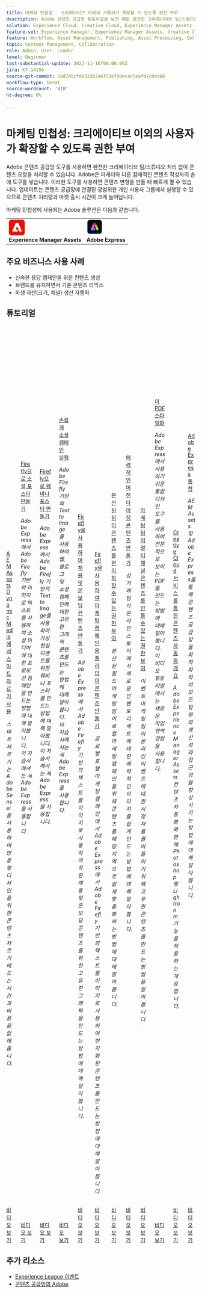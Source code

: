 ```yaml
---
title: 마케팅 민첩성 - 크리에이티브 이외의 사용자가 확장할 수 있도록 권한 부여
description: Adobe 콘텐츠 공급망 튜토리얼을 보면 때로 완전한 크리에이티브 팀/스튜디오 처리 없이 콘텐츠 요청을 처리할 수 있습니다. Adobe은 마케터와 다른 잠재적 콘텐츠 작성자의 손에 도구를 제공하므로 콘텐츠 변형 및 업데이트 작성을 빠르게 전환하여 콘텐츠 공급망에 연결된 광범위한 개인 그룹이 실행할 수 있으므로 콘텐츠 처리량과 마켓 출시 시간이 크게 늘어납니다.
solution: Experience Cloud, Creative Cloud, Experience Manager Assets
feature-set: Experience Manager, Experience Manager Assets, Creative Cloud
feature: Workflow, Asset Management, Publishing, Asset Processing, Collaboration, Share, Gen AI
topic: Content Management, Collaboration
role: Admin, User, Leader
level: Beginner
last-substantial-update: 2023-11-16T00:00:00Z
jira: KT-14156
source-git-commit: 2ad7a5cfde323b7a6f726f98ec4c5eafd7cd4d86
workflow-type: tm+mt
source-wordcount: '810'
ht-degree: 0%

---
```



# 마케팅 민첩성: 크리에이티브 이외의 사용자가 확장할 수 있도록 권한 부여

Adobe 콘텐츠 공급망 도구를 사용하면 완전한 크리에이티브 팀/스튜디오 처리 없이 콘텐츠 요청을 처리할 수 있습니다. Adobe은 마케터와 다른 잠재적인 콘텐츠 작성자의 손에 도구를 넣습니다. 이러한 도구를 사용하면 콘텐츠 변형을 만들 때 빠르게 켤 수 있습니다. 업데이트는 콘텐츠 공급망에 연결된 광범위한 개인 사용자 그룹에서 실행할 수 있으므로 콘텐츠 처리량과 마켓 출시 시간이 크게 늘어납니다.

마케팅 민첩성에 사용되는 Adobe 솔루션은 다음과 같습니다.


<table>
    <tr style="border: 0;">
      <td style="vertical-align: middle">
        <p style="margin: 0"><img alt="Experience Manager" src="/help/assets/aem-logo.png" style="verticle-align: middle;width: 42px;height:  42px;"></p>
        <strong>Experience Manager Assets</strong>
      </td>
      <td style="align: center">
        <p style="margin: 0"><img alt="Adobe Express" src="/help/assets/adobe-express-logo.png" style="width: 42px;height:  42px;"></p>
        <strong>Adobe Express</strong>
      </td>
    </tr>
</table>

## 주요 비즈니스 사용 사례

* 신속한 응답 캠페인을 위한 컨텐츠 생성
* 브랜드를 유지하면서 기존 콘텐츠 리믹스
* 파생 자산(크기, 채널) 생산 자동화

## 튜토리얼

<div class="columns is-multiline"><div class="column is-half-tablet is-half-desktop is-one-third-widescreen" aria-label="Using Smart Crop with AEM Assets Dynamic Media" tabIndex="0">
  <div class="card" style="height: 100%; display: flex; flex-direction: column; height: 100%;">
    <div class="card-image">
      <figure class="image x-is-16by9">
        <a href="https://experienceleague.adobe.com/docs/experience-manager-learn/assets/dynamic-media/images/smart-crop-feature-video-use.html" title="AEM Assets Dynamic Media에서 스마트 자르기 사용" tabindex="-1">
          <img class="is-bordered-r-small" src="https://video.tv.adobe.com/v/21519?format=jpeg" alt="AEM Assets Dynamic Media에서 스마트 자르기 사용">
        </a>
      </figure>
    </div>
    <div class="card-content is-padded-small" style="display: flex; flex-direction: column; flex-grow: 1; justify-content: space-between;">
      <div class="top-card-content">
          <p class="headline is-size-6 has-text-weight-bold">
              <a href="https://experienceleague.adobe.com/docs/experience-manager-learn/assets/dynamic-media/images/smart-crop-feature-video-use.html" title="AEM Assets Dynamic Media에서 스마트 자르기 사용">AEM Assets Dynamic Media에서 스마트 자르기 사용</a>
          </p>
          <p class="is-size-6"><em>스마트 자르기는 Adobe Sensei을 사용하여 반응형 디자인을 위한 콘텐츠 자르기에 드는 시간과 비용을 없애줍니다.</em></p>
      </div>
      <a href="https://experienceleague.adobe.com/docs/experience-manager-learn/assets/dynamic-media/images/smart-crop-feature-video-use.html" class="spectrum-Button spectrum-Button--outline spectrum-Button--primary spectrum-Button--sizeM" style="align-self: flex-start; margin-top: 1rem;">
        <span class="spectrum-Button-label has-no-wrap has-text-weight-bold">비디오 보기</span>
      </a>
    </div>
  </div>
</div><div class="column is-half-tablet is-half-desktop is-one-third-widescreen" aria-label="Create social posters with Firefly" tabIndex="1">
  <div class="card" style="height: 100%; display: flex; flex-direction: column; height: 100%;">
    <div class="card-image">
      <figure class="image x-is-16by9">
        <a href="https://experienceleague.adobe.com/docs/creative-cloud-enterprise-learn/cce-learning-hub/expressoverview/expressusecase/create-social-posters.html" title="Firefly으로 소셜 포스터 만들기" tabindex="-1">
          <img class="is-bordered-r-small" src="https://video.tv.adobe.com/v/3420533?format=jpeg" alt="Firefly으로 소셜 포스터 만들기">
        </a>
      </figure>
    </div>
    <div class="card-content is-padded-small" style="display: flex; flex-direction: column; flex-grow: 1; justify-content: space-between;">
      <div class="top-card-content">
          <p class="headline is-size-6 has-text-weight-bold">
              <a href="https://experienceleague.adobe.com/docs/creative-cloud-enterprise-learn/cce-learning-hub/expressoverview/expressusecase/create-social-posters.html" title="Firefly으로 소셜 포스터 만들기">Firefly으로 소셜 포스터 만들기</a>
          </p>
          <p class="is-size-6"><em>Adobe Express에서 Adobe Firefly 기반의 이미지로 텍스트를 사용하여 소셜 미디어에 대한 프로모션 캠페인을 만드는 방법에 대해 알아봅니다. 이 자습서에서는 새 Adobe Express을 사용합니다.</em></p>
      </div>
      <a href="https://experienceleague.adobe.com/docs/creative-cloud-enterprise-learn/cce-learning-hub/expressoverview/expressusecase/create-social-posters.html" class="spectrum-Button spectrum-Button--outline spectrum-Button--primary spectrum-Button--sizeM" style="align-self: flex-start; margin-top: 1rem;">
        <span class="spectrum-Button-label has-no-wrap has-text-weight-bold">비디오 보기</span>
      </a>
    </div>
  </div>
</div><div class="column is-half-tablet is-half-desktop is-one-third-widescreen" aria-label="Create webinar posters with Firefly" tabIndex="2">
  <div class="card" style="height: 100%; display: flex; flex-direction: column; height: 100%;">
    <div class="card-image">
      <figure class="image x-is-16by9">
        <a href="https://experienceleague.adobe.com/docs/creative-cloud-enterprise-learn/cce-learning-hub/expressoverview/expressusecase/create-webinar-poster.html" title="Firefly으로 웨비나 포스터 만들기" tabindex="-1">
          <img class="is-bordered-r-small" src="https://video.tv.adobe.com/v/3420810?format=jpeg" alt="Firefly으로 웨비나 포스터 만들기">
        </a>
      </figure>
    </div>
    <div class="card-content is-padded-small" style="display: flex; flex-direction: column; flex-grow: 1; justify-content: space-between;">
      <div class="top-card-content">
          <p class="headline is-size-6 has-text-weight-bold">
              <a href="https://experienceleague.adobe.com/docs/creative-cloud-enterprise-learn/cce-learning-hub/expressoverview/expressusecase/create-webinar-poster.html" title="Firefly으로 웨비나 포스터 만들기">Firefly으로 웨비나 포스터 만들기</a>
          </p>
          <p class="is-size-6"><em>Adobe Express에서 Adobe Firefly 기반의 Text to Image를 사용하여 가상 현실 이벤트를 위한 웨비나 포스터를 만드는 방법에 대해 알아봅니다. 이 자습서에서는 새 Adobe Express을 사용합니다.</em></p>
      </div>
      <a href="https://experienceleague.adobe.com/docs/creative-cloud-enterprise-learn/cce-learning-hub/expressoverview/expressusecase/create-webinar-poster.html" class="spectrum-Button spectrum-Button--outline spectrum-Button--primary spectrum-Button--sizeM" style="align-self: flex-start; margin-top: 1rem;">
        <span class="spectrum-Button-label has-no-wrap has-text-weight-bold">비디오 보기</span>
      </a>
    </div>
  </div>
</div><div class="column is-half-tablet is-half-desktop is-one-third-widescreen" aria-label="Easily run social campaigns" tabIndex="3">
  <div class="card" style="height: 100%; display: flex; flex-direction: column; height: 100%;">
    <div class="card-image">
      <figure class="image x-is-16by9">
        <a href="https://experienceleague.adobe.com/docs/creative-cloud-enterprise-learn/cce-learning-hub/expressoverview/expressusecase/create-blog-graphics.html" title="손쉽게 소셜 캠페인 실행" tabindex="-1">
          <img class="is-bordered-r-small" src="https://video.tv.adobe.com/v/3422408?format=jpeg" alt="손쉽게 소셜 캠페인 실행">
        </a>
      </figure>
    </div>
    <div class="card-content is-padded-small" style="display: flex; flex-direction: column; flex-grow: 1; justify-content: space-between;">
      <div class="top-card-content">
          <p class="headline is-size-6 has-text-weight-bold">
              <a href="https://experienceleague.adobe.com/docs/creative-cloud-enterprise-learn/cce-learning-hub/expressoverview/expressusecase/create-blog-graphics.html" title="손쉽게 소셜 캠페인 실행">손쉽게 소셜 캠페인 실행</a>
          </p>
          <p class="is-size-6"><em>Adobe Firefly 기반의 Text to Image를 사용하여 웹, 블로그 및 소셜 캠페인에 대한 고유한 그래픽 콘텐츠를 만드는 방법에 대해 알아봅니다. 이 자습서에서는 새 Adobe Express을 사용합니다.</em></p>
      </div>
      <a href="https://experienceleague.adobe.com/docs/creative-cloud-enterprise-learn/cce-learning-hub/expressoverview/expressusecase/create-blog-graphics.html" class="spectrum-Button spectrum-Button--outline spectrum-Button--primary spectrum-Button--sizeM" style="align-self: flex-start; margin-top: 1rem;">
        <span class="spectrum-Button-label has-no-wrap has-text-weight-bold">비디오 보기</span>
      </a>
    </div>
  </div>
</div><div class="column is-half-tablet is-half-desktop is-one-third-widescreen" aria-label="Create recruiting and on-boarding content with Firefly" tabIndex="4">
  <div class="card" style="height: 100%; display: flex; flex-direction: column; height: 100%;">
    <div class="card-image">
      <figure class="image x-is-16by9">
        <a href="https://experienceleague.adobe.com/docs/creative-cloud-enterprise-learn/cce-learning-hub/expressoverview/expresstutorials/create-on-boarding.html" title="Firefly을 사용하여 채용 및 온보딩 컨텐츠 만들기" tabindex="-1">
          <img class="is-bordered-r-small" src="https://video.tv.adobe.com/v/3422411?format=jpeg" alt="Firefly을 사용하여 채용 및 온보딩 컨텐츠 만들기">
        </a>
      </figure>
    </div>
    <div class="card-content is-padded-small" style="display: flex; flex-direction: column; flex-grow: 1; justify-content: space-between;">
      <div class="top-card-content">
          <p class="headline is-size-6 has-text-weight-bold">
              <a href="https://experienceleague.adobe.com/docs/creative-cloud-enterprise-learn/cce-learning-hub/expressoverview/expresstutorials/create-on-boarding.html" title="Firefly을 사용하여 채용 및 온보딩 컨텐츠 만들기">Firefly을 사용하여 채용 및 온보딩 컨텐츠 만들기</a>
          </p>
          <p class="is-size-6"><em>Adobe Express에서 Adobe Firefly 기반의 텍스트를 이미지로 사용하여 직원 채용 및 온보딩 콘텐츠를 위한 고유한 그래픽을 만드는 방법에 대해 알아봅니다.</em></p>
      </div>
      <a href="https://experienceleague.adobe.com/docs/creative-cloud-enterprise-learn/cce-learning-hub/expressoverview/expresstutorials/create-on-boarding.html" class="spectrum-Button spectrum-Button--outline spectrum-Button--primary spectrum-Button--sizeM" style="align-self: flex-start; margin-top: 1rem;">
        <span class="spectrum-Button-label has-no-wrap has-text-weight-bold">비디오 보기</span>
      </a>
    </div>
  </div>
</div><div class="column is-half-tablet is-half-desktop is-one-third-widescreen" aria-label="Create flyer content for marketing campaign with Firefly" tabIndex="5">
  <div class="card" style="height: 100%; display: flex; flex-direction: column; height: 100%;">
    <div class="card-image">
      <figure class="image x-is-16by9">
        <a href="https://experienceleague.adobe.com/docs/creative-cloud-enterprise-learn/cce-learning-hub/expressoverview/expressusecase/create-local-marketing.html" title="Firefly을 사용하여 마케팅 캠페인용 플라이어 콘텐츠 만들기" tabindex="-1">
          <img class="is-bordered-r-small" src="https://video.tv.adobe.com/v/3422426?format=jpeg" alt="Firefly을 사용하여 마케팅 캠페인용 플라이어 콘텐츠 만들기">
        </a>
      </figure>
    </div>
    <div class="card-content is-padded-small" style="display: flex; flex-direction: column; flex-grow: 1; justify-content: space-between;">
      <div class="top-card-content">
          <p class="headline is-size-6 has-text-weight-bold">
              <a href="https://experienceleague.adobe.com/docs/creative-cloud-enterprise-learn/cce-learning-hub/expressoverview/expressusecase/create-local-marketing.html" title="Firefly을 사용하여 마케팅 캠페인용 플라이어 콘텐츠 만들기">Firefly을 사용하여 마케팅 캠페인용 플라이어 콘텐츠 만들기</a>
          </p>
          <p class="is-size-6"><em>글로벌 호텔 마케팅 캠페인에서 Adobe Express에서 Adobe Firefly 기반의 텍스트를 이미지로 사용하여 현지화된 콘텐츠를 만드는 방법에 대해 알아봅니다. </em></p>
      </div>
      <a href="https://experienceleague.adobe.com/docs/creative-cloud-enterprise-learn/cce-learning-hub/expressoverview/expressusecase/create-local-marketing.html" class="spectrum-Button spectrum-Button--outline spectrum-Button--primary spectrum-Button--sizeM" style="align-self: flex-start; margin-top: 1rem;">
        <span class="spectrum-Button-label has-no-wrap has-text-weight-bold">비디오 보기</span>
      </a>
    </div>
  </div>
</div><div class="column is-half-tablet is-half-desktop is-one-third-widescreen" aria-label="Empower distributed teams to localize content" tabIndex="6">
  <div class="card" style="height: 100%; display: flex; flex-direction: column; height: 100%;">
    <div class="card-image">
      <figure class="image x-is-16by9">
        <a href="https://experienceleague.adobe.com/docs/creative-cloud-enterprise-learn/cce-learning-hub/expressoverview/expressusecase/localized-marketing-content.html" title="분산된 팀이 콘텐츠를 현지화할 수 있는 권한 부여" tabindex="-1">
          <img class="is-bordered-r-small" src="https://video.tv.adobe.com/v/3424391?format=jpeg" alt="분산된 팀이 콘텐츠를 현지화할 수 있는 권한 부여">
        </a>
      </figure>
    </div>
    <div class="card-content is-padded-small" style="display: flex; flex-direction: column; flex-grow: 1; justify-content: space-between;">
      <div class="top-card-content">
          <p class="headline is-size-6 has-text-weight-bold">
              <a href="https://experienceleague.adobe.com/docs/creative-cloud-enterprise-learn/cce-learning-hub/expressoverview/expressusecase/localized-marketing-content.html" title="분산된 팀이 콘텐츠를 현지화할 수 있는 권한 부여">분산된 팀이 콘텐츠를 현지화할 수 있는 권한 부여</a>
          </p>
          <p class="is-size-6"><em>분산된 필드 마케팅 팀이 로컬 마케팅 캠페인을 위해 콘텐츠를 해당 지역으로 쉽게 맞춤화하는 방법에 대해 알아봅니다. </em></p>
      </div>
      <a href="https://experienceleague.adobe.com/docs/creative-cloud-enterprise-learn/cce-learning-hub/expressoverview/expressusecase/localized-marketing-content.html" class="spectrum-Button spectrum-Button--outline spectrum-Button--primary spectrum-Button--sizeM" style="align-self: flex-start; margin-top: 1rem;">
        <span class="spectrum-Button-label has-no-wrap has-text-weight-bold">비디오 보기</span>
      </a>
    </div>
  </div>
</div><div class="column is-half-tablet is-half-desktop is-one-third-widescreen" aria-label="Create compelling merchandising content" tabIndex="7">
  <div class="card" style="height: 100%; display: flex; flex-direction: column; height: 100%;">
    <div class="card-image">
      <figure class="image x-is-16by9">
        <a href="https://experienceleague.adobe.com/docs/creative-cloud-enterprise-learn/cce-learning-hub/expressoverview/expressusecase/compelling-merchandise.html" title="매력적인 머천다이징 콘텐츠 만들기" tabindex="-1">
          <img class="is-bordered-r-small" src="https://video.tv.adobe.com/v/3424458?format=jpeg" alt="매력적인 머천다이징 콘텐츠 만들기">
        </a>
      </figure>
    </div>
    <div class="card-content is-padded-small" style="display: flex; flex-direction: column; flex-grow: 1; justify-content: space-between;">
      <div class="top-card-content">
          <p class="headline is-size-6 has-text-weight-bold">
              <a href="https://experienceleague.adobe.com/docs/creative-cloud-enterprise-learn/cce-learning-hub/expressoverview/expressusecase/compelling-merchandise.html" title="매력적인 머천다이징 콘텐츠 만들기">매력적인 머천다이징 콘텐츠 만들기</a>
          </p>
          <p class="is-size-6"><em>상거래 팀이 온라인 스토어에서 새로운 인벤토리 세트에 대한 매력적인 이미지를 쉽게 만드는 방법에 대해 알아봅니다.</em></p>
      </div>
      <a href="https://experienceleague.adobe.com/docs/creative-cloud-enterprise-learn/cce-learning-hub/expressoverview/expressusecase/compelling-merchandise.html" class="spectrum-Button spectrum-Button--outline spectrum-Button--primary spectrum-Button--sizeM" style="align-self: flex-start; margin-top: 1rem;">
        <span class="spectrum-Button-label has-no-wrap has-text-weight-bold">비디오 보기</span>
      </a>
    </div>
  </div>
</div><div class="column is-half-tablet is-half-desktop is-one-third-widescreen" aria-label="Empower marketing teams to create multi-channel content" tabIndex="8">
  <div class="card" style="height: 100%; display: flex; flex-direction: column; height: 100%;">
    <div class="card-image">
      <figure class="image x-is-16by9">
        <a href="https://experienceleague.adobe.com/docs/creative-cloud-enterprise-learn/cce-learning-hub/expressoverview/expressusecase/multi-channel-marketing-content.html" title="마케팅 팀이 멀티채널 콘텐츠를 만들 수 있는 권한 부여" tabindex="-1">
          <img class="is-bordered-r-small" src="https://video.tv.adobe.com/v/3424446?format=jpeg" alt="마케팅 팀이 멀티채널 콘텐츠를 만들 수 있는 권한 부여">
        </a>
      </figure>
    </div>
    <div class="card-content is-padded-small" style="display: flex; flex-direction: column; flex-grow: 1; justify-content: space-between;">
      <div class="top-card-content">
          <p class="headline is-size-6 has-text-weight-bold">
              <a href="https://experienceleague.adobe.com/docs/creative-cloud-enterprise-learn/cce-learning-hub/expressoverview/expressusecase/multi-channel-marketing-content.html" title="마케팅 팀이 멀티채널 콘텐츠를 만들 수 있는 권한 부여">마케팅 팀이 멀티채널 콘텐츠를 만들 수 있는 권한 부여</a>
          </p>
          <p class="is-size-6"><em>이벤트 마케팅 팀이 온라인 이벤트에 대한 시청자를 끌어들이기 위해 고유한 콘텐츠를 만드는 방법을 알아봅니다.</em></p>
      </div>
      <a href="https://experienceleague.adobe.com/docs/creative-cloud-enterprise-learn/cce-learning-hub/expressoverview/expressusecase/multi-channel-marketing-content.html" class="spectrum-Button spectrum-Button--outline spectrum-Button--primary spectrum-Button--sizeM" style="align-self: flex-start; margin-top: 1rem;">
        <span class="spectrum-Button-label has-no-wrap has-text-weight-bold">비디오 보기</span>
      </a>
    </div>
  </div>
</div><div class="column is-half-tablet is-half-desktop is-one-third-widescreen" aria-label="Stylize this PDF" tabIndex="9">
  <div class="card" style="height: 100%; display: flex; flex-direction: column; height: 100%;">
    <div class="card-image">
      <figure class="image x-is-16by9">
        <a href="https://experienceleague.adobe.com/docs/document-cloud-learn/acrobat-learning/getting-started/stylize-this-PDF.html" title="이 PDF 스타일화" tabindex="-1">
          <img class="is-bordered-r-small" src="https://video.tv.adobe.com/v/3425137?format=jpeg" alt="이 PDF 스타일화">
        </a>
      </figure>
    </div>
    <div class="card-content is-padded-small" style="display: flex; flex-direction: column; flex-grow: 1; justify-content: space-between;">
      <div class="top-card-content">
          <p class="headline is-size-6 has-text-weight-bold">
              <a href="https://experienceleague.adobe.com/docs/document-cloud-learn/acrobat-learning/getting-started/stylize-this-PDF.html" title="이 PDF 스타일화">이 PDF 스타일화</a>
          </p>
          <p class="is-size-6"><em>Adobe Express에서 사용하기 쉬운 통합 디자인 도구를 사용하여 전문적으로 보이는 PDF을 만드는 방법에 대해 알아봅니다. 이 비디오 튜토리얼에서는 새로운 작업 영역 경험을 사용합니다.</em></p>
      </div>
      <a href="https://experienceleague.adobe.com/docs/document-cloud-learn/acrobat-learning/getting-started/stylize-this-PDF.html" class="spectrum-Button spectrum-Button--outline spectrum-Button--primary spectrum-Button--sizeM" style="align-self: flex-start; margin-top: 1rem;">
        <span class="spectrum-Button-label has-no-wrap has-text-weight-bold">비디오 보기</span>
      </a>
    </div>
  </div>
</div><div class="column is-half-tablet is-half-desktop is-one-third-widescreen" aria-label="Overview of Content Automation with Creative Cloud services" tabIndex="10">
  <div class="card" style="height: 100%; display: flex; flex-direction: column; height: 100%;">
    <div class="card-image">
      <figure class="image x-is-16by9">
        <a href="https://experienceleague.adobe.com/docs/experience-manager-learn/assets/content-automation/overview.html" title="Creative Cloud 서비스를 통한 콘텐츠 자동화 개요" tabindex="-1">
          <img class="is-bordered-r-small" src="https://video.tv.adobe.com/v/333197?format=jpeg" alt="Creative Cloud 서비스를 통한 콘텐츠 자동화 개요">
        </a>
      </figure>
    </div>
    <div class="card-content is-padded-small" style="display: flex; flex-direction: column; flex-grow: 1; justify-content: space-between;">
      <div class="top-card-content">
          <p class="headline is-size-6 has-text-weight-bold">
              <a href="https://experienceleague.adobe.com/docs/experience-manager-learn/assets/content-automation/overview.html" title="Creative Cloud 서비스를 통한 콘텐츠 자동화 개요">Creative Cloud 서비스를 통한 콘텐츠 자동화 개요</a>
          </p>
          <p class="is-size-6"><em>Adobe Experience Manager Assets 컨텐츠 자동화와 함께 Photoshop 및 Lightroom 기능을 적용하는 개요입니다.</em></p>
      </div>
      <a href="https://experienceleague.adobe.com/docs/experience-manager-learn/assets/content-automation/overview.html" class="spectrum-Button spectrum-Button--outline spectrum-Button--primary spectrum-Button--sizeM" style="align-self: flex-start; margin-top: 1rem;">
        <span class="spectrum-Button-label has-no-wrap has-text-weight-bold">비디오 보기</span>
      </a>
    </div>
  </div>
</div><div class="column is-half-tablet is-half-desktop is-one-third-widescreen" aria-label="Adobe Express integration" tabIndex="11">
  <div class="card" style="height: 100%; display: flex; flex-direction: column; height: 100%;">
    <div class="card-image">
      <figure class="image x-is-16by9">
        <a href="https://experienceleague.adobe.com/docs/experience-manager-learn/assets/creative-workflows/adobe-express.html" title="Adobe Express 통합" tabindex="-1">
          <img class="is-bordered-r-small" src="https://video.tv.adobe.com/v/3425193?format=jpeg" alt="Adobe Express 통합">
        </a>
      </figure>
    </div>
    <div class="card-content is-padded-small" style="display: flex; flex-direction: column; flex-grow: 1; justify-content: space-between;">
      <div class="top-card-content">
          <p class="headline is-size-6 has-text-weight-bold">
              <a href="https://experienceleague.adobe.com/docs/experience-manager-learn/assets/creative-workflows/adobe-express.html" title="Adobe Express 통합">Adobe Express 통합</a>
          </p>
          <p class="is-size-6"><em>AEM Assets 및 Adobe Express을 통해 콘텐츠 공급망을 최적화하여 모든 팀원의 생산성과 접근성을 향상시키는 방법에 대해 알아봅니다.</em></p>
      </div>
      <a href="https://experienceleague.adobe.com/docs/experience-manager-learn/assets/creative-workflows/adobe-express.html" class="spectrum-Button spectrum-Button--outline spectrum-Button--primary spectrum-Button--sizeM" style="align-self: flex-start; margin-top: 1rem;">
        <span class="spectrum-Button-label has-no-wrap has-text-weight-bold">비디오 보기</span>
      </a>
    </div>
  </div>
</div></div>

<!-- 
<table class="tablelayout-is-fixed">
<tr>
  <td>
    <a href="https://experienceleague.adobe.com/docs/experience-manager-learn/assets/dynamic-media/images/smart-crop-feature-video-use.html">
      <img alt="Using Smart Crop with AEM Assets Dynamic Media" src="https://video.tv.adobe.com/v/21519?format=jpeg">
    </a>
    <div>
      <a href="https://experienceleague.adobe.com/docs/experience-manager-learn/assets/dynamic-media/images/smart-crop-feature-video-use.html">
    <strong>Using Smart Crop with AEM Assets Dynamic Media</strong>
    </a>
    </div>
    <p>
    <em>Smart Crop uses Adobe Sensei to eliminate the time-consuming and costly tasks of cropping content for responsive design.</em>
    </p><p>
  </p></td>
  <td>
    <a href="https://experienceleague.adobe.com/docs/creative-cloud-enterprise-learn/cce-learning-hub/expressoverview/expressusecase/create-social-posters.html">
      <img alt="Create social posters with Firefly" src="https://video.tv.adobe.com/v/3420533?format=jpeg">
    </a>
    <div>
      <a href="https://experienceleague.adobe.com/docs/creative-cloud-enterprise-learn/cce-learning-hub/expressoverview/expressusecase/create-social-posters.html">
    <strong>Create social posters with Firefly</strong>
    </a>
    </div>
    <p>
    <em>Learn how to use Text to Image, powered by Adobe Firefly, in Adobe Express to create a promotion campaign for social media. This tutorial uses the new Adobe Express.</em>
    </p><p>
  </p></td>
  <td>
    <a href="https://experienceleague.adobe.com/docs/creative-cloud-enterprise-learn/cce-learning-hub/expressoverview/expressusecase/create-webinar-poster.html">
      <img alt="Create webinar posters with Firefly" src="https://video.tv.adobe.com/v/3420810?format=jpeg">
    </a>
    <div>
      <a href="https://experienceleague.adobe.com/docs/creative-cloud-enterprise-learn/cce-learning-hub/expressoverview/expressusecase/create-webinar-poster.html">
    <strong>Create webinar posters with Firefly</strong>
    </a>
    </div>
    <p>
    <em>Learn how to use Text to Image, powered by Adobe Firefly, in Adobe Express to create a webinar poster for a virtual reality event. This tutorial uses the new Adobe Express.</em>
    </p><p>
  </p></td>
  <td>
    <a href="https://experienceleague.adobe.com/docs/creative-cloud-enterprise-learn/cce-learning-hub/expressoverview/expressusecase/create-blog-graphics.html">
      <img alt="Easily run social campaigns" src="https://video.tv.adobe.com/v/3422408?format=jpeg">
    </a>
    <div>
      <a href="https://experienceleague.adobe.com/docs/creative-cloud-enterprise-learn/cce-learning-hub/expressoverview/expressusecase/create-blog-graphics.html">
    <strong>Easily run social campaigns</strong>
    </a>
    </div>
    <p>
    <em>Learn how to use Text to Image, powered by Adobe Firefly, to create unique graphic content for web, blog, & social campaigns. This tutorial uses the new Adobe Express.</em>
    </p><p>
  </p></td>
</tr>
<tr>
  <td>
    <a href="https://experienceleague.adobe.com/docs/creative-cloud-enterprise-learn/cce-learning-hub/expressoverview/expresstutorials/create-on-boarding.html">
      <img alt="Create recruiting and on-boarding content with Firefly" src="https://video.tv.adobe.com/v/3422411?format=jpeg">
    </a>
    <div>
      <a href="https://experienceleague.adobe.com/docs/creative-cloud-enterprise-learn/cce-learning-hub/expressoverview/expresstutorials/create-on-boarding.html">
    <strong>Create recruiting and on-boarding content with Firefly</strong>
    </a>
    </div>
    <p>
    <em>Learn how to use Text to Image, powered by Adobe Firefly, in Adobe Express to create unique graphics for employee recruiting and on-boarding content.</em>
    </p><p>
  </p></td>
  <td>
    <a href="https://experienceleague.adobe.com/docs/creative-cloud-enterprise-learn/cce-learning-hub/expressoverview/expressusecase/create-local-marketing.html">
      <img alt="Create flyer content for marketing campaign with Firefly" src="https://video.tv.adobe.com/v/3422426?format=jpeg">
    </a>
    <div>
      <a href="https://experienceleague.adobe.com/docs/creative-cloud-enterprise-learn/cce-learning-hub/expressoverview/expressusecase/create-local-marketing.html">
    <strong>Create flyer content for marketing campaign with Firefly</strong>
    </a>
    </div>
    <p>
    <em>Learn how to use Text to Image, powered by Adobe Firefly, in Adobe Express to create to create localized content from a global hotel marketing campaign. </em>
    </p><p>
  </p></td>
  <td>
    <a href="https://experienceleague.adobe.com/docs/creative-cloud-enterprise-learn/cce-learning-hub/expressoverview/expressusecase/localized-marketing-content.html">
      <img alt="Empower distributed teams to localize content" src="https://video.tv.adobe.com/v/3424391?format=jpeg">
    </a>
    <div>
      <a href="https://experienceleague.adobe.com/docs/creative-cloud-enterprise-learn/cce-learning-hub/expressoverview/expressusecase/localized-marketing-content.html">
    <strong>Empower distributed teams to localize content</strong>
    </a>
    </div>
    <p>
    <em>Learn how distributed field marketing teams can easily customize content to their region for local marketing campaigns. </em>
    </p><p>
  </p></td>
  <td>
    <a href="https://experienceleague.adobe.com/docs/creative-cloud-enterprise-learn/cce-learning-hub/expressoverview/expressusecase/compelling-merchandise.html">
      <img alt="Create compelling merchandising content" src="https://video.tv.adobe.com/v/3424458?format=jpeg">
    </a>
    <div>
      <a href="https://experienceleague.adobe.com/docs/creative-cloud-enterprise-learn/cce-learning-hub/expressoverview/expressusecase/compelling-merchandise.html">
    <strong>Create compelling merchandising content</strong>
    </a>
    </div>
    <p>
    <em>Learn how a commerce team can easily create compelling imagery for a new set of inventory in their online store.</em>
    </p><p>
  </p></td>
</tr>
<tr>
  <td>
    <a href="https://experienceleague.corp.adobe.com/docs/creative-cloud-enterprise-learn/cce-learning-hub/expressoverview/expressusecase/multi-channel-marketing-content.html">
      <img alt="Empower marketing teams to create multi-channel content" src="https://video.tv.adobe.com/v/3424446?format=jpeg">
    </a>
    <div>
      <a href="https://experienceleague.corp.adobe.com/docs/creative-cloud-enterprise-learn/cce-learning-hub/expressoverview/expressusecase/multi-channel-marketing-content.html">
    <strong>Empower marketing teams to create multi-channel content</strong>
    </a>
    </div>
    <p>
    <em>Learn how event marketing teams can create unique content to attract viewers for online events.</em>
    </p><p>
  </p></td>
  <td>
    <a href="https://experienceleague.adobe.com/docs/document-cloud-learn/acrobat-learning/getting-started/stylize-this-PDF.html">
      <img alt="Stylize this PDF" src="https://video.tv.adobe.com/v/3425137?format=jpeg">
    </a>
    <div>
      <a href="https://experienceleague.adobe.com/docs/document-cloud-learn/acrobat-learning/getting-started/stylize-this-PDF.html">
    <strong>Stylize this PDF</strong>
    </a>
    </div>
    <p>
    <em>Learn how to create professional-looking PDFs with the integrated easy-to-use design tools in Adobe Express. This video tutorial uses the new workspace experience.</em>
    </p><p>
  </p></td>
   <td>
    <a href="https://experienceleague.adobe.com/docs/experience-manager-learn/assets/content-automation/overview.html">
      <img alt="Overview of Content Automation with Creative Cloud services" src="https://video.tv.adobe.com/v/333197?format=jpeg">
    </a>
    <div>
      <a href="https://experienceleague.adobe.com/docs/experience-manager-learn/assets/content-automation/overview.html">
    <strong>Overview of Content Automation with Creative Cloud services</strong>
    </a>
    </div>
    <p>
    <em>An overview apply Photoshop and Lightroom capabilities with Adobe Experience Manager Assets Content Automation.</em>
    </p><p>
  </p></td>
   <td>
    <a href="https://experienceleague.adobe.com/docs/experience-manager-learn/assets/creative-workflows/adobe-express.html">
      <img alt="Adobe Express integration" src="https://video.tv.adobe.com/v/3425193?format=jpeg">
    </a>
    <div>
      <a href="https://experienceleague.adobe.com/docs/experience-manager-learn/assets/creative-workflows/adobe-express.html">
    <strong>Adobe Express integration</strong>
    </a>
    </div>
    <p>
    <em>Learn how to optimize content supply chains with AEM Assets and Adobe Express, enhancing productivity and accessibility for all team members.</em>
    </p><p>
  </p></td>    
</tr>
</table>
-->

## 추가 리소스

* [Experience League 이벤트](https://experienceleague.adobe.com/events/)
* [콘텐츠 공급망의 Adobe](https://business.adobe.com/resources/webinars/adobe-on-the-content-supply-chain.html)
